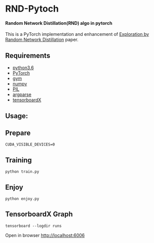 # RND-Pytoch
#### Random Network Distillation(RND) algo in pytorch

This is a PyTorch implementation and enhancement of [Exploration by Random Network Distillation](https://arxiv.org/abs/1810.12894) paper.

 
## Requirements

- [python3.6](http://www.python.org/)
- [PyTorch](http://pytorch.org/)
- [gym](http://gym.openai.com/)
- [numpy](http://www.numpy.org/)
- [PIL](https://github.com/whatupdave/pil)
- [argparse](https://github.com/python/cpython/blob/3.7/Lib/argparse.py)
- [tensorboardX](https://github.com/lanpa/tensorboardX)



## Usage:

## Prepare
```
CUDA_VISIBLE_DEVICES=0
```

## Training

```
python train.py
```

## Enjoy

```
python enjoy.py
```

## TensorboardX Graph

```
tensorboard --logdir runs
```
Open in browser [http://localhost:6006](http://localhost:6006)


